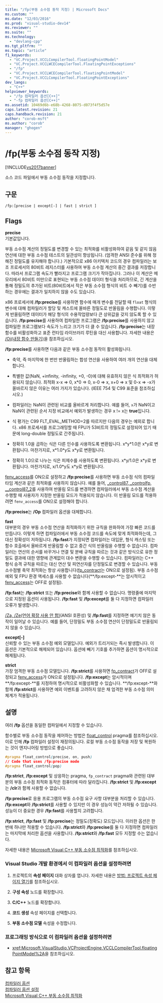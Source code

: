```yaml
---
title: "/fp(부동 소수점 동작 지정) | Microsoft Docs"
ms.custom: ""
ms.date: "12/03/2016"
ms.prod: "visual-studio-dev14"
ms.reviewer: ""
ms.suite: ""
ms.technology: 
  - "devlang-cpp"
ms.tgt_pltfrm: ""
ms.topic: "article"
f1_keywords: 
  - "VC.Project.VCCLCompilerTool.floatingPointModel"
  - "VC.Project.VCCLWCECompilerTool.FloatingPointExceptions"
  - "/fp"
  - "VC.Project.VCCLWCECompilerTool.floatingPointModel"
  - "VC.Project.VCCLCompilerTool.FloatingPointExceptions"
dev_langs: 
  - "C++"
helpviewer_keywords: 
  - "/fp 컴파일러 옵션[C++]"
  - "-fp 컴파일러 옵션[C++]"
ms.assetid: 10469d6b-e68b-4268-8075-d073f4f5d57e
caps.latest.revision: 21
caps.handback.revision: 21
author: "corob-msft"
ms.author: "corob"
manager: "ghogen"
---
```

# /fp(부동 소수점 동작 지정)
[!INCLUDE[vs2017banner](../../assembler/inline/includes/vs2017banner.md)]

소스 코드 파일에서 부동 소수점 동작을 지정합니다.  
  
## 구문  
  
```  
/fp:[precise | except[-] | fast | strict ]  
```  
  
## Flags  
 **precise**  
 기본값입니다.  
  
 부동 소수점 계산의 정밀도를 변경할 수 있는 최적화를 비활성화하여 같음 및 같지 않음 연산에 대한 부동 소수점 테스트의 일관성이 향상됩니다. \(엄격한 ANSI 준수를 위해 정해진 정밀도를 유지해야 합니다.\) 기본적으로 x86 아키텍처 코드의 경우 컴파일러는 보조 프로세서의 80비트 레지스터를 사용하여 부동 소수점 계산의 중간 결과를 저장합니다.  따라서 프로그램 속도가 빨라지고 프로그램 크기가 작아집니다.  그러나 이 계산은 메모리에서 80비트 미만으로 표현되는 부동 소수점 데이터 형식을 처리하므로, 긴 계산을 통해 정밀도의 추가된 비트\(80비트에서 작은 부동 소수점 형식의 비트 수 빼기\)를 수반하는 경우에는 결과가 일치하지 않을 수도 있습니다.  
  
 x86 프로세서에 **\/fp:precise**를 사용하면 함수에 매개 변수를 전달할 때 `float` 형식의 변수에 대해 컴파일러가 할당 및 캐스트에 올바른 정밀도로 반올림을 수행합니다.  이렇게 반올림하면 데이터가 해당 형식의 수용작업량보다 큰 상위값을 갖지 않도록 할 수 있습니다.  **\/fp:precise**를 사용하여 컴파일한 프로그램은 **\/fp:precise**를 사용하지 않고 컴파일한 프로그램보다 속도가 느리고 크기가 더 클 수 있습니다.  **\/fp:precise**는 내장 함수를 비활성화하고 표준 런타임 라이브러리 루틴을 대신 사용합니다.  자세한 내용은 [\/Oi\(내장 함수 만들기\)](../../build/reference/oi-generate-intrinsic-functions.md)을 참조하십시오.  
  
 **\/fp:precise**를 사용하면 다음과 같은 부동 소수점 동작이 활성화됩니다.  
  
-   축약, 즉 마지막에 한 번만 반올림하는 합성 연산을 사용하여 여러 개의 연산을 대체합니다.  
  
-   특별한 값\(NaN, \+infinity, \-infinity, \+0, \-0\)에 대해 유효하지 않은 식 최적화가 허용되지 않습니다.  최적화 x\-x \=\> 0, x\*0 \=\> 0, x\-0 \=\> x, x\+0 \=\> x 및 0\-x \=\> \-x가 올바르지 않은 이유는 여러 가지가 있습니다. \(IEEE 754 및 C99 표준을 참조하십시오.\)  
  
-   컴파일러는 NaN이 관련된 비교를 올바르게 처리합니다.  예를 들어, `x`가 NaN이고 NaN이 관련된 순서 지정 비교에서 예외가 발생하는 경우 x \!\= x는 **true**입니다.  
  
-   식 평가는 C99 FLT\_EVAL\_METHOD\=2를 따르지만 다음의 경우는 예외로 합니다. x86 프로세서를 프로그래밍할 때 FPU가 53비트의 정밀도로 설정되어 있기 때문에 long\-double 정밀도로 간주됩니다.  
  
-   정확히 1.0을 곱하는 식은 다른 인수를 사용하도록 변환됩니다.  x\*y\*1.0은 x\*y로 변환됩니다.  마찬가지로, x\*1.0\*y도 x\*y로 변환됩니다.  
  
-   정확히 1.0으로 나누는 식은 피제수를 사용하도록 변환됩니다.  x\*y\/1.0은 x\*y로 변환됩니다.  마찬가지로, x\/1.0\*y도 x\*y로 변환됩니다.  
  
 [fenv\_access](../../preprocessor/fenv-access.md)를 ON으로 설정하고 **\/fp:precise**를 사용하면 부동 소수점 식의 컴파일 타임 계산과 같은 최적화를 사용하지 않습니다.  예를 들어, [\_control87, \_controlfp, \_\_control87\_2](../../c-runtime-library/reference/control87-controlfp-control87-2.md)를 사용하여 반올림 모드를 변경하면 컴파일러에서 부동 소수점 계산을 수행할 때 사용자가 지정한 반올림 모드가 적용되지 않습니다. 이 반올림 모드를 적용하려면 `fenv_access`를 ON으로 설정해야 합니다.  
  
 **\/fp:precise**는 **\/Op** 컴파일러 옵션을 대체합니다.  
  
 **fast**  
 대부분의 경우 부동 소수점 연산을 최적화하기 위한 규칙을 완화하여 가장 빠른 코드를 만듭니다.  이렇게 하면 컴파일러에서 부동 소수점 코드를 속도에 맞게 최적화하는데, 그 대신 정확성이 저하됩니다.  **\/fp:fast**가 지정되면 컴파일러는 대입문, 형식 캐스팅 또는 함수 호출에서 올바르게 반올림할 수 없고 중간 식의 반올림을 수행할 수 없습니다.  컴파일러는 연산의 순서를 바꾸거나 연결 및 분배 규칙을 따르는 것과 같은 방식으로 유한 정밀도 결과에 대한 영향에 관계없이 대수 변환을 수행할 수 있습니다.  컴파일러는 C\+\+ 형식 승격 규칙을 따르는 대신 연산 및 피연산자를 단정밀도로 변경할 수 있습니다.  부동 소수점별 축약 최적화는 항상 사용합니다\([fp\_contract](../../preprocessor/fp-contract.md)는 ON으로 설정됨\).  부동 소수점 예외 및 FPU 환경 액세스를 사용할 수 없습니다\(**\/fp:except\-**는 암시적이고 [fenv\_access](../../preprocessor/fenv-access.md)는 OFF로 설정됨\).  
  
 **\/fp:fast**는 **\/fp:strict** 또는 **\/fp:precise**와 함께 사용할 수 없습니다.  명령줄에 마지막으로 지정된 옵션이 사용됩니다.  **\/fp:fast** 및 **\/fp:except**를 둘 다 지정하면 컴파일러 오류가 발생합니다.  
  
 [\/Za, \/Ze\(언어 확장 사용 안 함\)](../../build/reference/za-ze-disable-language-extensions.md)\(ANSI 호환성\) 및 **\/fp:fast**를 지정하면 예기치 않은 동작이 일어날 수 있습니다.  예를 들어, 단정밀도 부동 소수점 연산이 단정밀도로 반올림되지 않을 수 있습니다.  
  
 **except\[\-\]**  
 신뢰할 수 있는 부동 소수점 예외 모델입니다.  예외가 트리거되는 즉시 발생합니다.  이 옵션은 기본적으로 해제되어 있습니다.  옵션에 빼기 기호를 추가하면 옵션이 명시적으로 해제됩니다.  
  
 **strict**  
 가장 엄격한 부동 소수점 모델입니다.  **\/fp:strict**를 사용하면 [fp\_contract](../../preprocessor/fp-contract.md)가 OFF로 설정되고 [fenv\_access](../../preprocessor/fenv-access.md)가 ON으로 설정됩니다.  **\/fp:except**는 암시적이며 **\/fp:except\-**를 지정하여 명시적으로 비활성화할 수 있습니다.  **\/fp:except\-**와 함께 **\/fp:strict**를 사용하면 예외 이벤트를 고려하지 않은 채 엄격한 부동 소수점 의미 체계가 적용됩니다.  
  
## 설명  
 여러 **\/fp** 옵션을 동일한 컴파일에서 지정할 수 있습니다.  
  
 함수별로 부동 소수점 동작을 제어하는 방법은 [float\_control](../../preprocessor/float-control.md) pragma를 참조하십시오.  이로 인해 **\/fp** 컴파일러 설정이 재정의됩니다.  로컬 부동 소수점 동작을 저장 및 복원하는 것이 엔지니어링 방법으로 좋습니다.  
  
```css  
#pragma float_control(precise, on, push)  
// Code that uses /fp:precise mode  
#pragma float_control(pop)  
```  
  
 **\/fp:strict**, **\/fp:except** 및 상응하는 pragma, `fp_contract` pragma와 관련된 대부분의 부동 소수점 최적화 동작은 컴퓨터에 따라 달라집니다.  **\/fp:strict** 및 **\/fp:except**는 **\/clr**과 함께 사용할 수 없습니다.  
  
 **\/fp:precise**로 응용 프로그램의 부동 소수점 요구 사항 대부분을 처리할 수 있습니다.  **\/fp:except**와 **\/fp:strict**를 사용할 수 있지만 이 경우 성능이 약간 저하될 수 있습니다.  성능이 더 중요한 경우 **\/fp:fast**를 사용할지 고려합니다.  
  
 **\/fp:strict**, **\/fp:fast** 및 **\/fp:precise**는 정밀도\(정확도\) 모드입니다.  이러한 옵션은 한 번에 하나만 적용할 수 있습니다.  **\/fp:strict**와 **\/fp:precise**를 둘 다 지정하면 컴파일러는 마지막에 처리한 옵션을 사용합니다.  **\/fp:strict**와 **\/fp:fast** 모두 지정할 수는 없습니다.  
  
 자세한 내용은 [Microsoft Visual C\+\+ 부동 소수점 최적화](http://msdn.microsoft.com/library/aa289157.aspx)를 참조하십시오.  
  
### Visual Studio 개발 환경에서 이 컴파일러 옵션을 설정하려면  
  
1.  프로젝트의 **속성 페이지** 대화 상자를 엽니다.  자세한 내용은 [방법: 프로젝트 속성 페이지 열기](../../misc/how-to-open-project-property-pages.md)를 참조하십시오.  
  
2.  **구성 속성** 노드를 확장합니다.  
  
3.  **C\/C\+\+** 노드를 확장합니다.  
  
4.  **코드 생성** 속성 페이지를 선택합니다.  
  
5.  **부동 소수점 모델** 속성을 수정합니다.  
  
### 프로그래밍 방식으로 이 컴파일러 옵션을 설정하려면  
  
-   <xref:Microsoft.VisualStudio.VCProjectEngine.VCCLCompilerTool.floatingPointModel%2A>을 참조하십시오.  
  
## 참고 항목  
 [컴파일러 옵션](../../build/reference/compiler-options.md)   
 [컴파일러 옵션 설정](../../build/reference/setting-compiler-options.md)   
 [Microsoft Visual C\+\+ 부동 소수점 최적화](http://msdn.microsoft.com/library/aa289157.aspx)